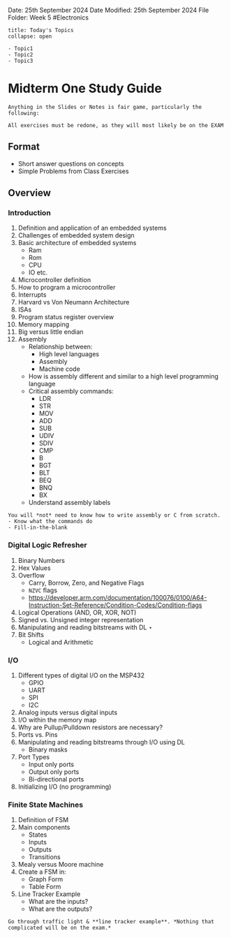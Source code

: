 Date: 25th September 2024
Date Modified: 25th September 2024
File Folder: Week 5
#Electronics

```ad-abstract
title: Today's Topics
collapse: open

- Topic1
- Topic2
- Topic3

```

# Midterm One Study Guide

```ad-danger
Anything in the Slides or Notes is fair game, particularly the following:
```

```ad-important
All exercises must be redone, as they will most likely be on the EXAM
```

## Format
- Short answer questions on concepts
- Simple Problems from Class Exercises

## Overview

### Introduction

1. Definition and application of an embedded systems
2. Challenges of embedded system design
3. Basic architecture of embedded systems
	- Ram
	- Rom
	- CPU
	- IO etc.
4. Microcontroller definition
5. How to program a microcontroller
6. Interrupts
7. Harvard vs Von Neumann Architecture
8. ISAs
9. Program status register overview
10. Memory mapping
11. Big versus little endian
12. Assembly
	- Relationship between:
		- High level languages
		- Assembly
		- Machine code
	- How is assembly different and similar to a high level programming language
	- Critical assembly commands:
		- LDR
		- STR
		- MOV
		- ADD
		- SUB
		- UDIV
		- SDIV
		- CMP
		- B
		- BGT
		- BLT
		- BEQ
		- BNQ
		- BX
	- Understand assembly labels

```ad-note
You will *not* need to know how to write assembly or C from scratch.
- Know what the commands do
- Fill-in-the-blank
```

### Digital Logic Refresher

1. Binary Numbers
2. Hex Values
3. Overflow
	- Carry, Borrow, Zero, and Negative Flags
	- `NZVC` flags
	- https://developer.arm.com/documentation/100076/0100/A64-Instruction-Set-Reference/Condition-Codes/Condition-flags
4. Logical Operations (AND, OR, XOR, NOT)
5. Signed vs. Unsigned integer representation
6. Manipulating and reading bitstreams with DL $\star$
7. Bit Shifts
	- Logical and Arithmetic

### I/O

1. Different types of digital I/O on the MSP432
	- GPIO
	- UART
	- SPI
	- I2C
2. Analog inputs versus digital inputs
3. I/O within the memory map
4. Why are Pullup/Pulldown resistors are necessary?
5. Ports vs. Pins
6. Manipulating and reading bitstreams through I/O using DL
	- Binary masks
7. Port Types
	- Input only ports
	- Output only ports
	- Bi-directional ports
8. Initializing I/O (no programming)

### Finite State Machines

1. Definition of FSM
2. Main components
	- States
	- Inputs
	- Outputs
	- Transitions
3. Mealy versus Moore machine
4. Create a FSM in:
	- Graph Form
	- Table Form
5. Line Tracker Example
	- What are the inputs?
	- What are the outputs?

```ad-important
Go through traffic light & **line tracker example**. *Nothing that complicated will be on the exam.*
```





